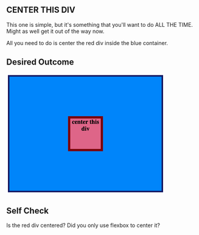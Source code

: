 ## CENTER THIS DIV

This one is simple, but it's something that you'll want to do ALL THE TIME. Might as well get it out of the way now.

All you need to do is center the red div inside the blue container.

## Desired Outcome
![outcome](./desired-outcome.png)

## Self Check

Is the red div centered?
Did you only use flexbox to center it?